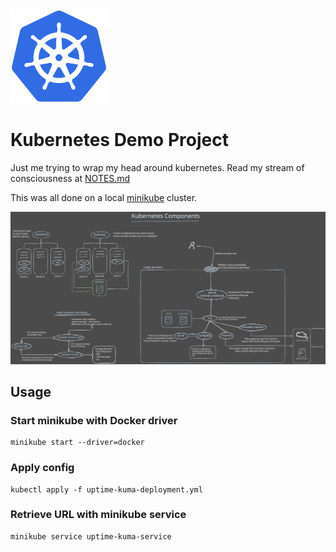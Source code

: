 <img src="/k8s-logo.png" height=150>

# Kubernetes Demo Project
Just me trying to wrap my head around kubernetes. Read my stream of consciousness at [NOTES.md](/NOTES.md)

This was all done on a local [minikube](https://minikube.sigs.k8s.io/docs/start/?arch=%2Flinux%2Fx86-64%2Fstable%2Fbinary+download) cluster.

![](/kubernetes-componetnts.svg)

## Usage
### Start minikube with Docker driver
```
minikube start --driver=docker
```
### Apply config
```
kubectl apply -f uptime-kuma-deployment.yml
```
### Retrieve URL with minikube service
```
minikube service uptime-kuma-service
```
